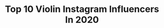 ---
title: Top 10 Violin Instagram Influencers In 2020
description: >-
  Find top violin Instagram influencers in 2020. Most popular hashtags: #music #violin #piano #moein.
platform: Instagram
profiles:
  - username: "mahmoodarabany62"
    fullname: >-
      mahmoodarabany62
    location: "Iran"
    followers: 2986
    engagement: 2213
    commentsToLikes: 0.133609
    avatar: "https://scontent-amt2-1.cdninstagram.com/v/t51.2885-19/s320x320/87303595_568686887059139_8507489069800882176_n.jpg?_nc_ht=scontent-amt2-1.cdninstagram.com&_nc_ohc=GLwv1zFoFecAX-U0X_I&oh=e5ca4c130dc412ad802b4c2fb483e2cd&oe=5EBB32AE"
    verified: false
    hashtags: "#solo, #violin, #freedomiran, #freedom"
  - username: "kian.svb"
    fullname: >-
      kian ayoughi
    location: ""
    followers: 7651
    engagement: 1243
    commentsToLikes: 0.001679
    avatar: "https://scontent-ams4-1.cdninstagram.com/v/t51.2885-19/s320x320/82669365_2712332655486571_8731050896470835200_n.jpg?_nc_ht=scontent-ams4-1.cdninstagram.com&_nc_ohc=YPPMd2rnYD8AX9BT2dr&oh=d6457dca9274385627402f78b5dbceed&oe=5EBBE78B"
    verified: false
    hashtags: ""
  - username: "arefshakouri"
    fullname: >-
      Arefshakouri
    location: ""
    followers: 23966
    engagement: 1190
    commentsToLikes: 0.048573
    avatar: "https://scontent-lhr8-1.cdninstagram.com/v/t51.2885-19/s320x320/92187746_553954845227708_3466783926431776768_n.jpg?_nc_ht=scontent-lhr8-1.cdninstagram.com&_nc_ohc=Ei1EpKWtHPAAX8qVB9s&oh=c72992c27ebbb9de762169ef821cd03b&oe=5EBC4E2D"
    verified: false
    hashtags: "#commingsoon, #newalbum, #djiran, #andranik"
  - username: "yaraviolin"
    fullname: >-
      Fb: yara bahonar violin
    location: "United States"
    followers: 6726
    engagement: 1542
    commentsToLikes: 0.051570
    avatar: "https://scontent-lhr8-1.cdninstagram.com/v/t51.2885-19/s320x320/83882098_185527712857410_8726240271106310144_n.jpg?_nc_ht=scontent-lhr8-1.cdninstagram.com&_nc_ohc=u9KMKHcH78wAX8iw8Pi&oh=44c13096718d3279acb86e8caa17d23e&oe=5EB992C2"
    verified: false
    hashtags: "#life, #challenge, #warmup, #kurdistan"
  - username: "alimahakizadeh_music"
    fullname: >-
      Ali Mahaki Zadeh  /  Chavush
    location: "Iran"
    followers: 23111
    engagement: 976
    commentsToLikes: 0.033853
    avatar: "https://scontent-hkt1-1.cdninstagram.com/v/t51.2885-19/s320x320/74616028_2197587320541233_9190555312732504064_n.jpg?_nc_ht=scontent-hkt1-1.cdninstagram.com&_nc_ohc=av3TwXnl53oAX86k62K&oh=b4f983aa70988df8c33e7cb34c6a741b&oe=5E9F1606"
    verified: false
    hashtags: "#mosighi, #honar, #piano, #violin"
  - username: "nika_afkariii"
    fullname: >-
      Nika Afkari
    location: "Iran"
    followers: 3251
    engagement: 1497
    commentsToLikes: 0.120914
    avatar: "https://scontent-lhr8-1.cdninstagram.com/v/t51.2885-19/s320x320/70807944_1621649591304908_757018024921268224_n.jpg?_nc_ht=scontent-lhr8-1.cdninstagram.com&_nc_ohc=zBf6R2RpD9EAX_SdjXx&oh=f00584791382ec81fdb4fae82ec417bb&oe=5EB9616D"
    verified: false
    hashtags: "#singingcovers, #ross, #nazli, #fearofthewatersmyl"
  - username: "erfanpashaofficial"
    fullname: >-
      Erfan Pasha
    location: "Iran"
    followers: 37517
    engagement: 238
    commentsToLikes: 0.037232
    avatar: "https://scontent-lhr8-1.cdninstagram.com/v/t51.2885-19/s320x320/69423266_1245598888945180_4472842529045217280_n.jpg?_nc_ht=scontent-lhr8-1.cdninstagram.com&_nc_ohc=YCX9YacS9mMAX9Ogot2&oh=3f72db00d6465739de006779ab012b74&oe=5EBA4B23"
    verified: false
    hashtags: ""
  - username: "farokh.etemadi"
    fullname: >-
      Dejavu.band-فرخ اعتمادی
    location: "Iran"
    followers: 41644
    engagement: 1358
    commentsToLikes: 0.036835
    avatar: "https://scontent-lhr8-1.cdninstagram.com/v/t51.2885-19/s320x320/82913403_894396114324830_2602064494142160896_n.jpg?_nc_ht=scontent-lhr8-1.cdninstagram.com&_nc_ohc=7pykkhN893AAX-w6gkL&oh=3409bbf60c12a20b83557d47fb28a359&oe=5EBA1857"
    verified: false
    hashtags: "#shahin, #farokhetemadi, #amirtataloo"
  - username: "rodrigoderasmo"
    fullname: >-
      Rodrigo D'Erasmo
    location: "Italy"
    followers: 20538
    engagement: 522
    commentsToLikes: 0.031853
    avatar: "https://scontent-lhr8-1.cdninstagram.com/v/t51.2885-19/s320x320/30084218_133403714082338_477779068314451968_n.jpg?_nc_ht=scontent-lhr8-1.cdninstagram.com&_nc_ohc=aMYXN40GNDIAX9TKJAH&oh=f82964566efea5dda8e1589fb645ab0d&oe=5EB9699B"
    verified: false
    hashtags: "#indianaproduction, #composer, #music, #fairumore"
  - username: "nafisemahmoudi"
    fullname: >-
      Nafise Mahmoudi
    location: "Iran"
    followers: 2934
    engagement: 1297
    commentsToLikes: 0.039680
    avatar: "https://scontent-ams4-1.cdninstagram.com/v/t51.2885-19/s320x320/83728727_212469503217550_7258215892373209088_n.jpg?_nc_ht=scontent-ams4-1.cdninstagram.com&_nc_ohc=ziGNLRHz1C8AX8XTAY4&oh=56cb6e8086fe95bb3a19389ba1ff4bc6&oe=5E821DEF"
    verified: false
    hashtags: ""
---